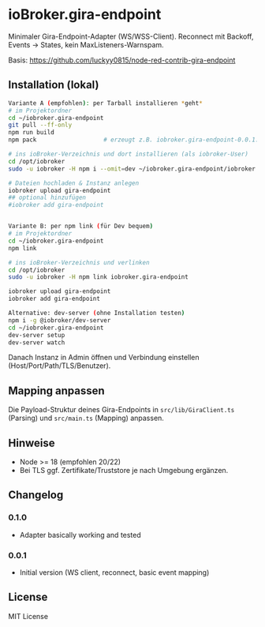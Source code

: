 # ioBroker.gira-endpoint

Minimaler Gira-Endpoint-Adapter (WS/WSS-Client). Reconnect mit Backoff, Events → States, kein MaxListeners-Warnspam.

Basis:
https://github.com/luckyy0815/node-red-contrib-gira-endpoint

## Installation (lokal)

```bash
Variante A (empfohlen): per Tarball installieren *geht*
# im Projektordner
cd ~/iobroker.gira-endpoint
git pull --ff-only
npm run build
npm pack                   # erzeugt z.B. iobroker.gira-endpoint-0.0.1.tgz

# ins ioBroker-Verzeichnis und dort installieren (als iobroker-User)
cd /opt/iobroker
sudo -u iobroker -H npm i --omit=dev ~/iobroker.gira-endpoint/iobroker.gira-endpoint-0.0.1.tgz

# Dateien hochladen & Instanz anlegen
iobroker upload gira-endpoint
## optional hinzufügen
#iobroker add gira-endpoint


Variante B: per npm link (für Dev bequem)
# im Projektordner
cd ~/iobroker.gira-endpoint
npm link

# ins ioBroker-Verzeichnis und verlinken
cd /opt/iobroker
sudo -u iobroker -H npm link iobroker.gira-endpoint

iobroker upload gira-endpoint
iobroker add gira-endpoint

Alternative: dev-server (ohne Installation testen)
npm i -g @iobroker/dev-server
cd ~/iobroker.gira-endpoint
dev-server setup
dev-server watch

```

Danach Instanz in Admin öffnen und Verbindung einstellen (Host/Port/Path/TLS/Benutzer).

## Mapping anpassen

Die Payload-Struktur deines Gira-Endpoints in `src/lib/GiraClient.ts` (Parsing) und `src/main.ts` (Mapping) anpassen.

## Hinweise

- Node >= 18 (empfohlen 20/22)
- Bei TLS ggf. Zertifikate/Truststore je nach Umgebung ergänzen.

## Changelog

### 0.1.0
* Adapter basically working and tested

### 0.0.1
* Initial version (WS client, reconnect, basic event mapping)

## License
MIT License
